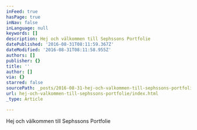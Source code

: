 ```yaml
---
inFeed: true
hasPage: true
inNav: false
inLanguage: null
keywords: []
description: Hej och välkommen till Sephssons Portfolie
datePublished: '2016-08-31T08:11:59.367Z'
dateModified: '2016-08-31T08:11:58.955Z'
authors: []
publisher: {}
title: ''
author: []
via: {}
starred: false
sourcePath: _posts/2016-08-31-hej-och-valkommen-till-sephssons-portfolie.md
url: hej-och-valkommen-till-sephssons-portfolie/index.html
_type: Article

---
```

Hej och välkommen till Sephssons Portfolie